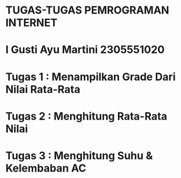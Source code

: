 TUGAS-TUGAS PEMROGRAMAN INTERNET
================================
 
I Gusti Ayu Martini	2305551020
=====================================

Tugas 1 : Menampilkan Grade Dari Nilai Rata-Rata
================================================
Tugas 2 : Menghitung Rata-Rata Nilai
================================================
Tugas 3 : Menghitung Suhu & Kelembaban AC
================================================


